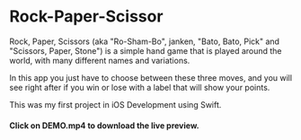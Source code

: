# Rock-Paper-Scissor

Rock, Paper, Scissors (aka "Ro-Sham-Bo", janken, "Bato, Bato, Pick" and "Scissors, Paper, Stone") is a simple hand game that is played around the world, with many different names and variations.

In this app you just have to choose between these three moves, and you will see right after if you win or lose with a label that will show your points.

This was my first project in iOS Development using Swift.


#### Click on DEMO.mp4 to download the live preview.
